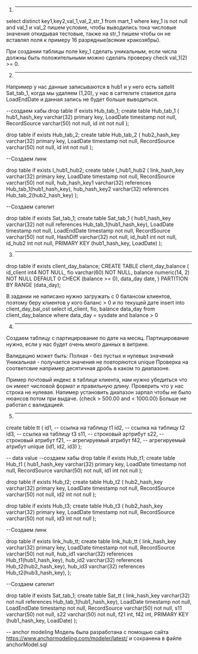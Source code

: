 1) ---------------------------------------------------------
select 
    distinct
    key1,key2,val_1,val_2,str_1
from mart_1
where key_1 is not null
      and val_1 и val_2 пишем условие, чтобы выводились тока числовые значения откидывая тестовые, также
      на str_1 пишем чтобы он не вставлял поля к примеру 16 разрядные(всякие кракозябры).

При создании таблицы поле key_1 сделать уникальным, если числа должны быть положительными можно сделать проверку check val_1(2) >= 0.


2) ---------------------------------------------------------

Например у нас данные записываются в hub1 и у него есть sattelit Sat_tab_1, когда мы удаляем (1,20), у нас в саттелите ставится дата LoadEndDate и данная запись не будет больше выводиться.

--создаем хабы
drop table if exists Hub_tab_1;
create table Hub_tab_1 (
	hub1_hash_key varchar(32) primary key,
	LoadDate timestamp not null,
	RecordSource varchar(50) not null,
	id int not null
);

drop table if exists Hub_tab_2;
create table Hub_tab_2 (
	hub2_hash_key varchar(32) primary key,
	LoadDate timestamp not null,
	RecordSource varchar(50) not null,
	id int not null
);

--Создаем линк

drop table if exists l_hub1_hub2;
create table l_hub1_hub2 (
	link_hash_key varchar(32) primary key,
	LoadDate timestamp not null,
	RecordSource varchar(50) not null,
	hub_hash_key1 varchar(32) references Hub_tab_1(hub1_hash_key),
	hub_hash_key2 varchar(32) references Hub_tab_2(hub2_hash_key)
);

--Создаем сателит

drop table if exists Sat_tab_1;
create table Sat_tab_1 (
	hub1_hash_key varchar(32) not null references Hub_tab_1(hub1_hash_key),
	LoadDate timestamp not null,
	LoadEndDate timestamp not null,
	RecordSource varchar(50) not null,
	HashDiff varchar(32) not null,
	id_hub1 int not null,
	id_hub2 int not null,
	PRIMARY KEY (hub1_hash_key, LoadDate)
);

3) ---------------------------------------------------------
 

drop table if exists client_day_balance;
CREATE TABLE client_day_balance (
id_client int4 NOT NULL,
fio varchar(60) NOT NULL,
balance numeric(14, 2) NOT NULL DEFAULT 0 CHECK (balance >= 0),
data_day date,
) PARTITION BY RANGE (data_day);

В задании не написано нужно загружать с 0 балансом клиентов, поэтому беру клиентов у кого баланс > 0 и по текущей дате 
insert into client_day_bal_ost
select
    id_client,
    fio,
    balance
    data_day
from client_day_balance
where data_day = sysdate and balance > 0

4) ---------------------------------------------------------

Создаем таблицу с партицирование по дате на месяц. Партицирование нужно, если у нас будет очень много данных в витрине.

Валидацию может быть: 
Полная - без пустых и нулевых значений
Уникальная - получается значения не повторяются unique
Проверка на соответсвие например десятичная дробь в каком то диапазоне.

Пример почтовый индекс в таблице клиента, нам нужно убедиться что он имеет числовой формат и правильную длину.
Проверить что у нас строка не нулевая.
Напимер установить диапазон зарпал чтобы не было нюансов потом при выдаче. (check > 500.00 and < 1000.00)
Больше не работал с валидацией.

5) ---------------------------------------------------------

create table tt
(
    id1, -- ссылка на таблицу t1
    id2, -- ссылка на таблицу t2
    id3, -- ссылка на таблицу t3
    s11, -- строковый артрибут
    s22, -- строковый атрибут
    f21, -- агрегируемый атрибут
    f42, -- агрегируемый атрибут
    unique (id1, id2, id3)
);

 -- data value
 --создаем хабы
drop table if exists Hub_t1;
create table Hub_t1 (
	hub1_hash_key varchar(32) primary key,
	LoadDate timestamp not null,
	RecordSource varchar(50) not null,
	id1 int not null
);

drop table if exists Hub_t2;
create table Hub_t2 (
	hub2_hash_key varchar(32) primary key,
	LoadDate timestamp not null,
	RecordSource varchar(50) not null,
	id2 int not null
);

drop table if exists Hub_t3;
create table Hub_t3 (
	hub2_hash_key varchar(32) primary key,
	LoadDate timestamp not null,
	RecordSource varchar(50) not null,
	id3 int not null
);

--Создаем линк

drop table if exists link_hub_tt;
create table link_hub_tt (
	link_hash_key varchar(32) primary key,
	LoadDate timestamp not null,
	RecordSource varchar(50) not null,
	hub_id1 varchar(32) references Hub_t1(hub1_hash_key),
	hub_id2 varchar(32) references Hub_t2(hub2_hash_key),
    hub_id3 varchar(32) references Hub_t2(hub3_hash_key),
);

--Создаем сателит

drop table if exists Sat_tab_1;
create table Sat_tt (
	link_hash_key varchar(32) not null references Hub_tab_1(hub1_hash_key),
	LoadDate timestamp not null,
	LoadEndDate timestamp not null,
	RecordSource varchar(50) not null,
	s11 varchar(50) not null,
    s22 varchar(50) not null,
    f21 int,
    f42 int,
	PRIMARY KEY (hub1_hash_key, LoadDate)
);

-- anchor modeling
Модель была разработана с помощью сайта https://www.anchormodeling.com/modeler/latest/ и сохранена
в файле anchorModel.sql 
